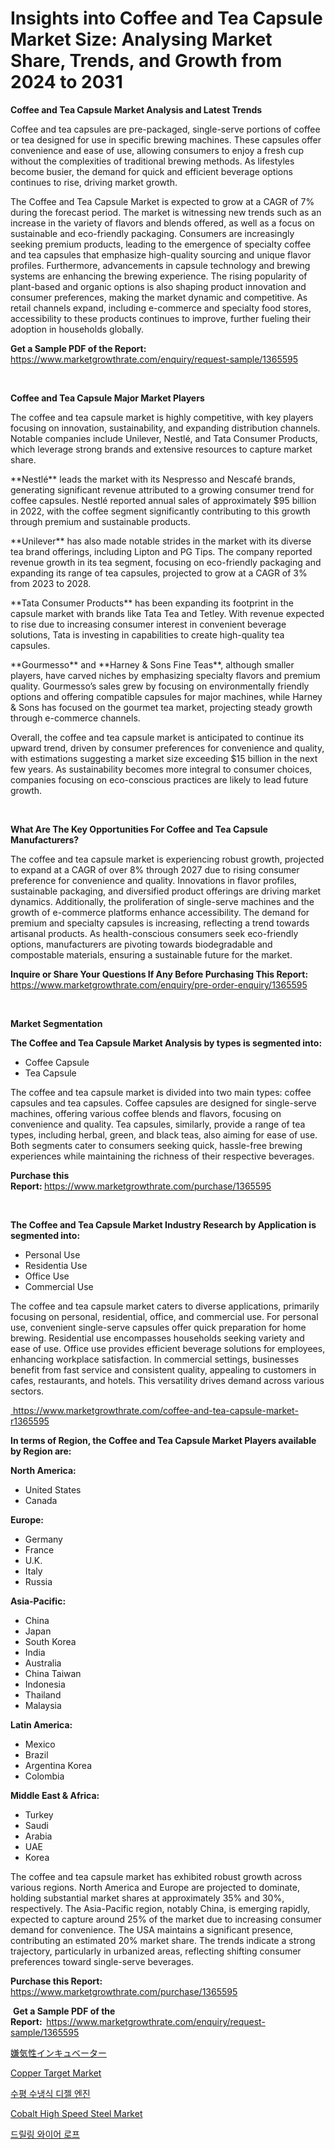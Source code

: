 <p><h1>Insights into Coffee and Tea Capsule Market Size: Analysing Market Share, Trends, and Growth from 2024 to 2031</h1></p><p><strong>Coffee and Tea Capsule Market Analysis and Latest Trends</strong></p>
<p><p>Coffee and tea capsules are pre-packaged, single-serve portions of coffee or tea designed for use in specific brewing machines. These capsules offer convenience and ease of use, allowing consumers to enjoy a fresh cup without the complexities of traditional brewing methods. As lifestyles become busier, the demand for quick and efficient beverage options continues to rise, driving market growth.</p><p>The Coffee and Tea Capsule Market is expected to grow at a CAGR of 7% during the forecast period. The market is witnessing new trends such as an increase in the variety of flavors and blends offered, as well as a focus on sustainable and eco-friendly packaging. Consumers are increasingly seeking premium products, leading to the emergence of specialty coffee and tea capsules that emphasize high-quality sourcing and unique flavor profiles. Furthermore, advancements in capsule technology and brewing systems are enhancing the brewing experience. The rising popularity of plant-based and organic options is also shaping product innovation and consumer preferences, making the market dynamic and competitive. As retail channels expand, including e-commerce and specialty food stores, accessibility to these products continues to improve, further fueling their adoption in households globally.</p></p>
<p><strong>Get a Sample PDF of the Report:&nbsp;</strong> <a href="https://www.marketgrowthrate.com/enquiry/request-sample/1365595">https://www.marketgrowthrate.com/enquiry/request-sample/1365595</a></p>
<p>&nbsp;</p>
<p><strong>Coffee and Tea Capsule Major Market Players</strong></p>
<p><p>The coffee and tea capsule market is highly competitive, with key players focusing on innovation, sustainability, and expanding distribution channels. Notable companies include Unilever, Nestlé, and Tata Consumer Products, which leverage strong brands and extensive resources to capture market share.</p><p>**Nestlé** leads the market with its Nespresso and Nescafé brands, generating significant revenue attributed to a growing consumer trend for coffee capsules. Nestlé reported annual sales of approximately $95 billion in 2022, with the coffee segment significantly contributing to this growth through premium and sustainable products.</p><p>**Unilever** has also made notable strides in the market with its diverse tea brand offerings, including Lipton and PG Tips. The company reported revenue growth in its tea segment, focusing on eco-friendly packaging and expanding its range of tea capsules, projected to grow at a CAGR of 3% from 2023 to 2028.</p><p>**Tata Consumer Products** has been expanding its footprint in the capsule market with brands like Tata Tea and Tetley. With revenue expected to rise due to increasing consumer interest in convenient beverage solutions, Tata is investing in capabilities to create high-quality tea capsules.</p><p>**Gourmesso** and **Harney & Sons Fine Teas**, although smaller players, have carved niches by emphasizing specialty flavors and premium quality. Gourmesso’s sales grew by focusing on environmentally friendly options and offering compatible capsules for major machines, while Harney & Sons has focused on the gourmet tea market, projecting steady growth through e-commerce channels.</p><p>Overall, the coffee and tea capsule market is anticipated to continue its upward trend, driven by consumer preferences for convenience and quality, with estimations suggesting a market size exceeding $15 billion in the next few years. As sustainability becomes more integral to consumer choices, companies focusing on eco-conscious practices are likely to lead future growth.</p></p>
<p>&nbsp;</p>
<p><strong>What Are The Key Opportunities For Coffee and Tea Capsule Manufacturers?</strong></p>
<p><p>The coffee and tea capsule market is experiencing robust growth, projected to expand at a CAGR of over 8% through 2027 due to rising consumer preference for convenience and quality. Innovations in flavor profiles, sustainable packaging, and diversified product offerings are driving market dynamics. Additionally, the proliferation of single-serve machines and the growth of e-commerce platforms enhance accessibility. The demand for premium and specialty capsules is increasing, reflecting a trend towards artisanal products. As health-conscious consumers seek eco-friendly options, manufacturers are pivoting towards biodegradable and compostable materials, ensuring a sustainable future for the market.</p></p>
<p><strong>Inquire or Share Your Questions If Any Before Purchasing This Report:</strong> <a href="https://www.marketgrowthrate.com/enquiry/pre-order-enquiry/1365595">https://www.marketgrowthrate.com/enquiry/pre-order-enquiry/1365595</a></p>
<p>&nbsp;</p>
<p><strong>Market Segmentation</strong></p>
<p><strong>The Coffee and Tea Capsule Market Analysis by types is segmented into:</strong></p>
<p><ul><li>Coffee Capsule</li><li>Tea Capsule</li></ul></p>
<p><p>The coffee and tea capsule market is divided into two main types: coffee capsules and tea capsules. Coffee capsules are designed for single-serve machines, offering various coffee blends and flavors, focusing on convenience and quality. Tea capsules, similarly, provide a range of tea types, including herbal, green, and black teas, also aiming for ease of use. Both segments cater to consumers seeking quick, hassle-free brewing experiences while maintaining the richness of their respective beverages.</p></p>
<p><strong>Purchase this Report:&nbsp;</strong><a href="https://www.marketgrowthrate.com/purchase/1365595">https://www.marketgrowthrate.com/purchase/1365595</a></p>
<p>&nbsp;</p>
<p><strong>The Coffee and Tea Capsule Market Industry Research by Application is segmented into:</strong></p>
<p><ul><li>Personal Use</li><li>Residentia Use</li><li>Office Use</li><li>Commercial Use</li></ul></p>
<p><p>The coffee and tea capsule market caters to diverse applications, primarily focusing on personal, residential, office, and commercial use. For personal use, convenient single-serve capsules offer quick preparation for home brewing. Residential use encompasses households seeking variety and ease of use. Office use provides efficient beverage solutions for employees, enhancing workplace satisfaction. In commercial settings, businesses benefit from fast service and consistent quality, appealing to customers in cafes, restaurants, and hotels. This versatility drives demand across various sectors.</p></p>
<p><a href="https://www.marketgrowthrate.com/coffee-and-tea-capsule-market-r1365595">&nbsp;https://www.marketgrowthrate.com/coffee-and-tea-capsule-market-r1365595</a></p>
<p><strong>In terms of Region, the Coffee and Tea Capsule Market Players available by Region are:</strong></p>
<p>
    <p> <strong> North America: </strong>
        <ul>
            <li>United States</li>
            <li>Canada</li>
        </ul>
        </p> 
    <p> <strong> Europe: </strong>
        <ul>
            <li>Germany</li>
            <li>France</li>
            <li>U.K.</li>
            <li>Italy</li>
            <li>Russia</li>
        </ul>
        </p> 
    <p> <strong> Asia-Pacific: </strong>
        <ul>
            <li>China</li>
            <li>Japan</li>
            <li>South Korea</li>
            <li>India</li>
            <li>Australia</li>
            <li>China Taiwan</li>
            <li>Indonesia</li>
            <li>Thailand</li>
            <li>Malaysia</li>
        </ul>
        </p> 
    <p> <strong> Latin America: </strong>
        <ul>
            <li>Mexico</li>
            <li>Brazil</li>
            <li>Argentina Korea</li>
            <li>Colombia</li>
        </ul>
        </p> 
    <p> <strong> Middle East & Africa: </strong>
        <ul>
            <li>Turkey</li>
            <li>Saudi</li>
            <li>Arabia</li>
            <li>UAE</li>
            <li>Korea</li>
        </ul>
    </p>
    </p>
<p><p>The coffee and tea capsule market has exhibited robust growth across various regions. North America and Europe are projected to dominate, holding substantial market shares at approximately 35% and 30%, respectively. The Asia-Pacific region, notably China, is emerging rapidly, expected to capture around 25% of the market due to increasing consumer demand for convenience. The USA maintains a significant presence, contributing an estimated 20% market share. The trends indicate a strong trajectory, particularly in urbanized areas, reflecting shifting consumer preferences toward single-serve beverages.</p></p>
<p><strong>Purchase this Report: </strong><a href="https://www.marketgrowthrate.com/purchase/1365595">https://www.marketgrowthrate.com/purchase/1365595</a></p>
<p>&nbsp;<strong>Get a Sample PDF of the Report:&nbsp;&nbsp;</strong><a href="https://www.marketgrowthrate.com/enquiry/request-sample/1365595">https://www.marketgrowthrate.com/enquiry/request-sample/1365595</a></p>
<p><strong></strong></p>
<p><p><a href="https://medium.com/@donna_boxall/%E5%AB%8C%E6%B0%97%E6%80%A7%E3%82%A4%E3%83%B3%E3%82%AD%E3%83%A5%E3%83%99%E3%83%BC%E3%82%BF%E3%83%BC%E5%B8%82%E5%A0%B4%E3%81%AB%E9%96%A2%E3%81%99%E3%82%8B%E3%82%B0%E3%83%AD%E3%83%BC%E3%83%90%E3%83%AB%E3%81%AA%E8%A6%96%E7%82%B9-%E3%83%88%E3%83%AC%E3%83%B3%E3%83%89%E3%81%A8%E4%BA%88%E6%B8%AC-2024-2031-a84c0de506bd?postPublishedType=repub">嫌気性インキュベーター</a></p><p><a href="https://www.linkedin.com/pulse/copper-target-market-share-analysis-growth-trends-forecasts-ou5wf?trackingId=jlrQLQXBQs6TwsqBxdJ17w%3D%3D">Copper Target Market</a></p><p><a href="https://medium.com/@trackie2000/%EC%88%98%ED%8F%89-%EC%88%98%EB%83%89%EC%8B%9D-%EB%94%94%EC%A0%A4-%EC%97%94%EC%A7%84-%EC%8B%9C%EC%9E%A5-%EA%B7%9C%EB%AA%A8-%EC%8B%9C%EC%9E%A5-%EC%84%B8%EB%B6%84%ED%99%94-%EC%8B%9C%EC%9E%A5-%EB%8F%99%ED%96%A5-%EB%B0%8F-2031%EB%85%84%EA%B9%8C%EC%A7%80%EC%9D%98-%EC%84%B1%EC%9E%A5-%EB%B6%84%EC%84%9D-%EC%98%88%EC%B8%A1-3fae7fb3511b?postPublishedType=repub">수평 수냉식 디젤 엔진</a></p><p><a href="https://www.linkedin.com/pulse/comprehensive-look-product-type-high-carbonhigh-vanadiumsuper-hsa8f?trackingId=XPt7I2GDSGaYMrShLfCCcw%3D%3D">Cobalt High Speed Steel Market</a></p><p><a href="https://medium.com/@trackie2000/%EB%93%9C%EB%A6%B4%EB%A7%81-%EC%99%80%EC%9D%B4%EC%96%B4-%EB%A1%9C%ED%94%84-%EC%8B%9C%EC%9E%A5-2024%EB%85%84%EB%B6%80%ED%84%B0-2031%EB%85%84%EA%B9%8C%EC%A7%80%EC%9D%98-%EA%B8%80%EB%A1%9C%EB%B2%8C-%EC%8B%9C%EC%9E%A5-%ED%86%B5%EC%B0%B0%EB%A0%A5-%EB%B0%8F-%ED%8C%90%EB%A7%A4-%EB%8F%99%ED%96%A5-8735da28e739">드릴링 와이어 로프</a></p></p>